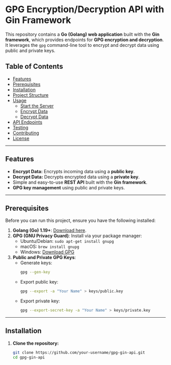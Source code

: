 # GPG Encryption/Decryption API with Gin Framework

This repository contains a **Go (Golang) web application** built with the **Gin framework**, which provides endpoints for **GPG encryption and decryption**. It leverages the `gpg` command-line tool to encrypt and decrypt data using public and private keys.

## Table of Contents

- [Features](#features)
- [Prerequisites](#prerequisites)
- [Installation](#installation)
- [Project Structure](#project-structure)
- [Usage](#usage)
  - [Start the Server](#start-the-server)
  - [Encrypt Data](#encrypt-data)
  - [Decrypt Data](#decrypt-data)
- [API Endpoints](#api-endpoints)
- [Testing](#testing)
- [Contributing](#contributing)
- [License](#license)

---

## Features

- **Encrypt Data:** Encrypts incoming data using a **public key**.
- **Decrypt Data:** Decrypts encrypted data using a **private key**.
- Simple and easy-to-use **REST API** built with the **Gin framework**.
- **GPG key management** using public and private keys.

---

## Prerequisites

Before you can run this project, ensure you have the following installed:

1. **Golang (Go) 1.19+**: [Download here](https://golang.org/dl/).
2. **GPG (GNU Privacy Guard)**: Install via your package manager:
   - Ubuntu/Debian: `sudo apt-get install gnupg`
   - macOS: `brew install gnupg`
   - Windows: [Download GPG](https://gnupg.org/download/index.html)
3. **Public and Private GPG Keys**:
   - Generate keys:
     ```bash
     gpg --gen-key
     ```
   - Export public key:
     ```bash
     gpg --export -a "Your Name" > keys/public.key
     ```
   - Export private key:
     ```bash
     gpg --export-secret-key -a "Your Name" > keys/private.key
     ```

---

## Installation

1. **Clone the repository:**

   ```bash
   git clone https://github.com/your-username/gpg-gin-api.git
   cd gpg-gin-api
